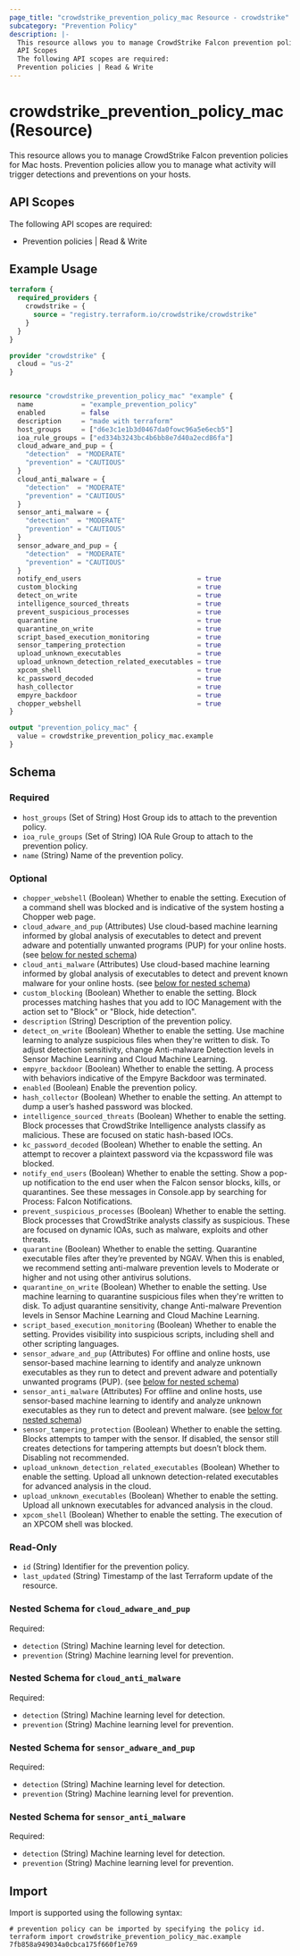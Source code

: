 ```yaml
---
page_title: "crowdstrike_prevention_policy_mac Resource - crowdstrike"
subcategory: "Prevention Policy"
description: |-
  This resource allows you to manage CrowdStrike Falcon prevention policies for Mac hosts. Prevention policies allow you to manage what activity will trigger detections and preventions on your hosts.
  API Scopes
  The following API scopes are required:
  Prevention policies | Read & Write
---
```


# crowdstrike_prevention_policy_mac (Resource)

This resource allows you to manage CrowdStrike Falcon prevention policies for Mac hosts. Prevention policies allow you to manage what activity will trigger detections and preventions on your hosts.

## API Scopes

The following API scopes are required:

- Prevention policies | Read & Write


## Example Usage

```terraform
terraform {
  required_providers {
    crowdstrike = {
      source = "registry.terraform.io/crowdstrike/crowdstrike"
    }
  }
}

provider "crowdstrike" {
  cloud = "us-2"
}


resource "crowdstrike_prevention_policy_mac" "example" {
  name            = "example_prevention_policy"
  enabled         = false
  description     = "made with terraform"
  host_groups     = ["d6e3c1e1b3d0467da0fowc96a5e6ecb5"]
  ioa_rule_groups = ["ed334b3243bc4b6bb8e7d40a2ecd86fa"]
  cloud_adware_and_pup = {
    "detection"  = "MODERATE"
    "prevention" = "CAUTIOUS"
  }
  cloud_anti_malware = {
    "detection"  = "MODERATE"
    "prevention" = "CAUTIOUS"
  }
  sensor_anti_malware = {
    "detection"  = "MODERATE"
    "prevention" = "CAUTIOUS"
  }
  sensor_adware_and_pup = {
    "detection"  = "MODERATE"
    "prevention" = "CAUTIOUS"
  }
  notify_end_users                             = true
  custom_blocking                              = true
  detect_on_write                              = true
  intelligence_sourced_threats                 = true
  prevent_suspicious_processes                 = true
  quarantine                                   = true
  quarantine_on_write                          = true
  script_based_execution_monitoring            = true
  sensor_tampering_protection                  = true
  upload_unknown_executables                   = true
  upload_unknown_detection_related_executables = true
  xpcom_shell                                  = true
  kc_password_decoded                          = true
  hash_collector                               = true
  empyre_backdoor                              = true
  chopper_webshell                             = true
}

output "prevention_policy_mac" {
  value = crowdstrike_prevention_policy_mac.example
}
```

<!-- schema generated by tfplugindocs -->
## Schema

### Required

- `host_groups` (Set of String) Host Group ids to attach to the prevention policy.
- `ioa_rule_groups` (Set of String) IOA Rule Group to attach to the prevention policy.
- `name` (String) Name of the prevention policy.

### Optional

- `chopper_webshell` (Boolean) Whether to enable the setting. Execution of a command shell was blocked and is indicative of the system hosting a Chopper web page.
- `cloud_adware_and_pup` (Attributes) Use cloud-based machine learning informed by global analysis of executables to detect and prevent adware and potentially unwanted programs (PUP) for your online hosts. (see [below for nested schema](#nestedatt--cloud_adware_and_pup))
- `cloud_anti_malware` (Attributes) Use cloud-based machine learning informed by global analysis of executables to detect and prevent known malware for your online hosts. (see [below for nested schema](#nestedatt--cloud_anti_malware))
- `custom_blocking` (Boolean) Whether to enable the setting. Block processes matching hashes that you add to IOC Management with the action set to "Block" or "Block, hide detection".
- `description` (String) Description of the prevention policy.
- `detect_on_write` (Boolean) Whether to enable the setting. Use machine learning to analyze suspicious files when they're written to disk. To adjust detection sensitivity, change Anti-malware Detection levels in Sensor Machine Learning and Cloud Machine Learning.
- `empyre_backdoor` (Boolean) Whether to enable the setting. A process with behaviors indicative of the Empyre Backdoor was terminated.
- `enabled` (Boolean) Enable the prevention policy.
- `hash_collector` (Boolean) Whether to enable the setting. An attempt to dump a user’s hashed password was blocked.
- `intelligence_sourced_threats` (Boolean) Whether to enable the setting. Block processes that CrowdStrike Intelligence analysts classify as malicious. These are focused on static hash-based IOCs.
- `kc_password_decoded` (Boolean) Whether to enable the setting. An attempt to recover a plaintext password via the kcpassword file was blocked.
- `notify_end_users` (Boolean) Whether to enable the setting. Show a pop-up notification to the end user when the Falcon sensor blocks, kills, or quarantines. See these messages in Console.app by searching for Process: Falcon Notifications.
- `prevent_suspicious_processes` (Boolean) Whether to enable the setting. Block processes that CrowdStrike analysts classify as suspicious. These are focused on dynamic IOAs, such as malware, exploits and other threats.
- `quarantine` (Boolean) Whether to enable the setting. Quarantine executable files after they’re prevented by NGAV. When this is enabled, we recommend setting anti-malware prevention levels to Moderate or higher and not using other antivirus solutions.
- `quarantine_on_write` (Boolean) Whether to enable the setting. Use machine learning to quarantine suspicious files when they're written to disk. To adjust quarantine sensitivity, change Anti-malware Prevention levels in Sensor Machine Learning and Cloud Machine Learning.
- `script_based_execution_monitoring` (Boolean) Whether to enable the setting. Provides visibility into suspicious scripts, including shell and other scripting languages.
- `sensor_adware_and_pup` (Attributes) For offline and online hosts, use sensor-based machine learning to identify and analyze unknown executables as they run to detect and prevent adware and potentially unwanted programs (PUP). (see [below for nested schema](#nestedatt--sensor_adware_and_pup))
- `sensor_anti_malware` (Attributes) For offline and online hosts, use sensor-based machine learning to identify and analyze unknown executables as they run to detect and prevent malware. (see [below for nested schema](#nestedatt--sensor_anti_malware))
- `sensor_tampering_protection` (Boolean) Whether to enable the setting. Blocks attempts to tamper with the sensor. If disabled, the sensor still creates detections for tampering attempts but doesn’t block them. Disabling not recommended.
- `upload_unknown_detection_related_executables` (Boolean) Whether to enable the setting. Upload all unknown detection-related executables for advanced analysis in the cloud.
- `upload_unknown_executables` (Boolean) Whether to enable the setting. Upload all unknown executables for advanced analysis in the cloud.
- `xpcom_shell` (Boolean) Whether to enable the setting. The execution of an XPCOM shell was blocked.

### Read-Only

- `id` (String) Identifier for the prevention policy.
- `last_updated` (String) Timestamp of the last Terraform update of the resource.

<a id="nestedatt--cloud_adware_and_pup"></a>
### Nested Schema for `cloud_adware_and_pup`

Required:

- `detection` (String) Machine learning level for detection.
- `prevention` (String) Machine learning level for prevention.


<a id="nestedatt--cloud_anti_malware"></a>
### Nested Schema for `cloud_anti_malware`

Required:

- `detection` (String) Machine learning level for detection.
- `prevention` (String) Machine learning level for prevention.


<a id="nestedatt--sensor_adware_and_pup"></a>
### Nested Schema for `sensor_adware_and_pup`

Required:

- `detection` (String) Machine learning level for detection.
- `prevention` (String) Machine learning level for prevention.


<a id="nestedatt--sensor_anti_malware"></a>
### Nested Schema for `sensor_anti_malware`

Required:

- `detection` (String) Machine learning level for detection.
- `prevention` (String) Machine learning level for prevention.

## Import

Import is supported using the following syntax:

```shell
# prevention policy can be imported by specifying the policy id.
terraform import crowdstrike_prevention_policy_mac.example 7fb858a949034a0cbca175f660f1e769
```
